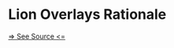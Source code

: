 # Lion Overlays Rationale

[=> See Source <=](../../../docs/fundamentals/systems/overlays/rationale.md)
